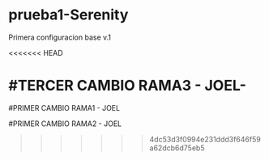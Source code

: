 # prueba1-Serenity
Primera configuracion base v.1

<<<<<<< HEAD







#TERCER CAMBIO RAMA3 - JOEL-
=======
#PRIMER CAMBIO RAMA1 - JOEL

#PRIMER CAMBIO RAMA2 - JOEL
>>>>>>> 4dc53d3f0994e231ddd3f646f59a62dcb6d75eb5
